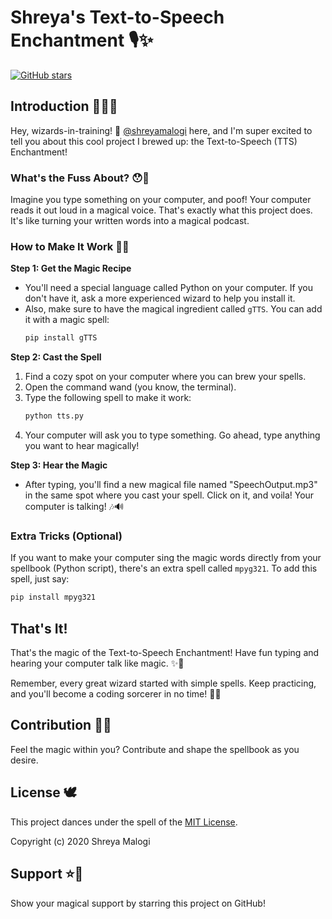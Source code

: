 
# Shreya's Text-to-Speech Enchantment 🎙️✨

[![GitHub stars ](https://img.shields.io/github/stars/shreyamalogi/Text-To-Speech.svg?style=social)](https://github.com/your-username/Text-To-Speech/stargazers)

##  Introduction 🧙‍♂️✨

Hey, wizards-in-training! 🌟 [@shreyamalogi](https://github.com/shreyamalogi) here, and I'm super excited to tell you about this cool project I brewed up: the Text-to-Speech (TTS) Enchantment! 

### What's the Fuss About? 😯🎤

Imagine you type something on your computer, and poof! Your computer reads it out loud in a magical voice. That's exactly what this project does. It's like turning your written words into a magical podcast. 

### How to Make It Work 🐍✨

**Step 1: Get the Magic Recipe**
- You'll need a special language called Python on your computer. If you don't have it, ask a more experienced wizard to help you install it. 
- Also, make sure to have the magical ingredient called `gTTS`. You can add it with a magic spell:
  ```bash
  pip install gTTS
  ```

**Step 2: Cast the Spell**
1. Find a cozy spot on your computer where you can brew your spells.
2. Open the command wand (you know, the terminal).
3. Type the following spell to make it work:
   ```bash
   python tts.py
   ```
4. Your computer will ask you to type something. Go ahead, type anything you want to hear magically!

**Step 3: Hear the Magic**
- After typing, you'll find a new magical file named "SpeechOutput.mp3" in the same spot where you cast your spell. Click on it, and voila! Your computer is talking! 🎶🔊

### Extra Tricks (Optional)

If you want to make your computer sing the magic words directly from your spellbook (Python script), there's an extra spell called `mpyg321`. To add this spell, just say:
```bash
pip install mpyg321
```

## That's It! 

That's the magic of the Text-to-Speech Enchantment! Have fun typing and hearing your computer talk like magic. ✨💬

Remember, every great wizard started with simple spells. Keep practicing, and you'll become a coding sorcerer in no time! 🚀🔮

## Contribution 📜✨

Feel the magic within you? Contribute and shape the spellbook as you desire. 

## License 🕊️

This project dances under the spell of the [MIT License](LICENSE).

Copyright (c) 2020 Shreya Malogi

## Support ⭐🌟

Show your magical support by starring this project on GitHub!

